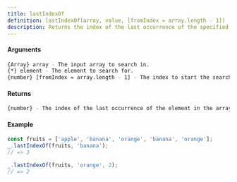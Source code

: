 ```yaml
---
title: lastIndexOf
definition: lastIndexOf(array, value, [fromIndex = array.length - 1])
description: Returns the index of the last occurrence of the specified element in the array, searching backwards from the given index.
---
```



#### Arguments


```bash
{Array} array - The input array to search in.
{*} element - The element to search for.
{number} [fromIndex = array.length - 1] - The index to start the search from.
```


#### Returns


```bash
{number} - The index of the last occurrence of the element in the array, or -1 if not found.
```


#### Example


```ts
const fruits = ['apple', 'banana', 'orange', 'banana', 'orange'];
_.lastIndexOf(fruits, 'banana');
// => 3

_.lastIndexOf(fruits, 'orange', 2);
// => 2
```